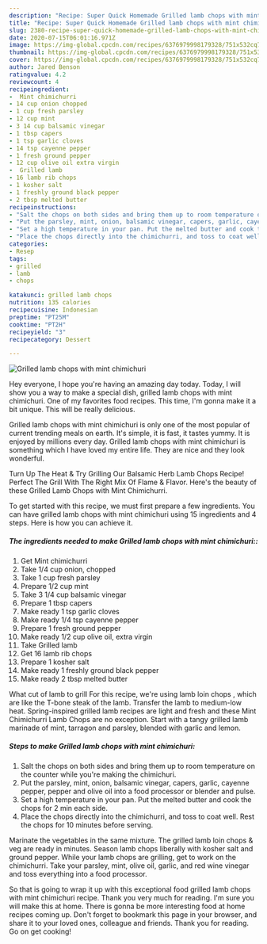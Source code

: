 ```yaml
---
description: "Recipe: Super Quick Homemade Grilled lamb chops with mint chimichuri"
title: "Recipe: Super Quick Homemade Grilled lamb chops with mint chimichuri"
slug: 2380-recipe-super-quick-homemade-grilled-lamb-chops-with-mint-chimichuri
date: 2020-07-15T06:01:16.971Z
image: https://img-global.cpcdn.com/recipes/6376979998179328/751x532cq70/grilled-lamb-chops-with-mint-chimichuri-recipe-main-photo.jpg
thumbnail: https://img-global.cpcdn.com/recipes/6376979998179328/751x532cq70/grilled-lamb-chops-with-mint-chimichuri-recipe-main-photo.jpg
cover: https://img-global.cpcdn.com/recipes/6376979998179328/751x532cq70/grilled-lamb-chops-with-mint-chimichuri-recipe-main-photo.jpg
author: Jared Benson
ratingvalue: 4.2
reviewcount: 4
recipeingredient:
-  Mint chimichurri
- 14 cup onion chopped
- 1 cup fresh parsley
- 12 cup mint
- 3 14 cup balsamic vinegar
- 1 tbsp capers
- 1 tsp garlic cloves
- 14 tsp cayenne pepper
- 1 fresh ground pepper
- 12 cup olive oil extra virgin
-  Grilled lamb
- 16 lamb rib chops
- 1 kosher salt
- 1 freshly ground black pepper
- 2 tbsp melted butter
recipeinstructions:
- "Salt the chops on both sides and bring them up to room temperature on the counter while you&#39;re making the chimichuri."
- "Put the parsley, mint, onion, balsamic vinegar, capers, garlic, cayenne pepper, pepper and olive oil into a food processor or blender and pulse."
- "Set a high temperature in your pan. Put the melted butter and cook the chops for 2 min each side."
- "Place the chops directly into the chimichurri, and toss to coat well. Rest the chops for 10 minutes before serving."
categories:
- Resep
tags:
- grilled
- lamb
- chops

katakunci: grilled lamb chops
nutrition: 135 calories
recipecuisine: Indonesian
preptime: "PT25M"
cooktime: "PT2H"
recipeyield: "3"
recipecategory: Dessert

---
```



![Grilled lamb chops with mint chimichuri](https://img-global.cpcdn.com/recipes/6376979998179328/751x532cq70/grilled-lamb-chops-with-mint-chimichuri-recipe-main-photo.jpg)

Hey everyone, I hope you're having an amazing day today. Today, I will show you a way to make a special dish, grilled lamb chops with mint chimichuri. One of my favorites food recipes. This time, I'm gonna make it a bit unique. This will be really delicious.

Grilled lamb chops with mint chimichuri is only one of the most popular of current trending meals on earth. It's simple, it is fast, it tastes yummy. It is enjoyed by millions every day. Grilled lamb chops with mint chimichuri is something which I have loved my entire life. They are nice and they look wonderful.

Turn Up The Heat &amp; Try Grilling Our Balsamic Herb Lamb Chops Recipe! Perfect The Grill With The Right Mix Of Flame &amp; Flavor. Here&#39;s the beauty of these Grilled Lamb Chops with Mint Chimichurri.


To get started with this recipe, we must first prepare a few ingredients. You can have grilled lamb chops with mint chimichuri using 15 ingredients and 4 steps. Here is how you can achieve it.

##### The ingredients needed to make Grilled lamb chops with mint chimichuri::

1. Get  Mint chimichurri
1. Take 1/4 cup onion, chopped
1. Take 1 cup fresh parsley
1. Prepare 1/2 cup mint
1. Take 3 1/4 cup balsamic vinegar
1. Prepare 1 tbsp capers
1. Make ready 1 tsp garlic cloves
1. Make ready 1/4 tsp cayenne pepper
1. Prepare 1 fresh ground pepper
1. Make ready 1/2 cup olive oil, extra virgin
1. Take  Grilled lamb
1. Get 16 lamb rib chops
1. Prepare 1 kosher salt
1. Make ready 1 freshly ground black pepper
1. Make ready 2 tbsp melted butter


What cut of lamb to grill For this recipe, we&#39;re using lamb loin chops , which are like the T-bone steak of the lamb. Transfer the lamb to medium-low heat. Spring-inspired grilled lamb recipes are light and fresh and these Mint Chimichurri Lamb Chops are no exception. Start with a tangy grilled lamb marinade of mint, tarragon and parsley, blended with garlic and lemon. 

##### Steps to make Grilled lamb chops with mint chimichuri:

1. Salt the chops on both sides and bring them up to room temperature on the counter while you&#39;re making the chimichuri.
1. Put the parsley, mint, onion, balsamic vinegar, capers, garlic, cayenne pepper, pepper and olive oil into a food processor or blender and pulse.
1. Set a high temperature in your pan. Put the melted butter and cook the chops for 2 min each side.
1. Place the chops directly into the chimichurri, and toss to coat well. Rest the chops for 10 minutes before serving.


Marinate the vegetables in the same mixture. The grilled lamb loin chops &amp; veg are ready in minutes. Season lamb chops liberally with kosher salt and ground pepper. While your lamb chops are grilling, get to work on the chimichurri. Take your parsley, mint, olive oil, garlic, and red wine vinegar and toss everything into a food processor. 

So that is going to wrap it up with this exceptional food grilled lamb chops with mint chimichuri recipe. Thank you very much for reading. I'm sure you will make this at home. There is gonna be more interesting food at home recipes coming up. Don't forget to bookmark this page in your browser, and share it to your loved ones, colleague and friends. Thank you for reading. Go on get cooking!
